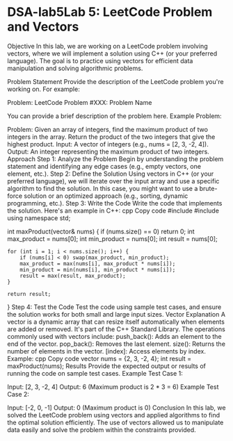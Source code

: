 # DSA-lab5Lab 5: LeetCode Problem and Vectors
Objective
In this lab, we are working on a LeetCode problem involving vectors, where we will implement a solution using C++ (or your preferred language). The goal is to practice using vectors for efficient data manipulation and solving algorithmic problems.

Problem Statement
Provide the description of the LeetCode problem you're working on. For example:

Problem: LeetCode Problem #XXX: Problem Name

You can provide a brief description of the problem here.
Example Problem:

Problem: Given an array of integers, find the maximum product of two integers in the array. Return the product of the two integers that give the highest product.
Input:
A vector of integers (e.g., nums = [2, 3, -2, 4]).
Output:
An integer representing the maximum product of two integers.
Approach
Step 1: Analyze the Problem
Begin by understanding the problem statement and identifying any edge cases (e.g., empty vectors, one element, etc.).
Step 2: Define the Solution
Using vectors in C++ (or your preferred language), we will iterate over the input array and use a specific algorithm to find the solution.
In this case, you might want to use a brute-force solution or an optimized approach (e.g., sorting, dynamic programming, etc.).
Step 3: Write the Code
Write the code that implements the solution. Here's an example in C++:
cpp
Copy code
#include <vector>
#include <algorithm>
using namespace std;

int maxProduct(vector<int>& nums) {
    if (nums.size() == 0) return 0;
    int max_product = nums[0];
    int min_product = nums[0];
    int result = nums[0];

    for (int i = 1; i < nums.size(); i++) {
        if (nums[i] < 0) swap(max_product, min_product);
        max_product = max(nums[i], max_product * nums[i]);
        min_product = min(nums[i], min_product * nums[i]);
        result = max(result, max_product);
    }
    
    return result;
}
Step 4: Test the Code
Test the code using sample test cases, and ensure the solution works for both small and large input sizes.
Vector Explanation
A vector is a dynamic array that can resize itself automatically when elements are added or removed. It's part of the C++ Standard Library.
The operations commonly used with vectors include:
push_back(): Adds an element to the end of the vector.
pop_back(): Removes the last element.
size(): Returns the number of elements in the vector.
[index]: Access elements by index.
Example:
cpp
Copy code
vector<int> nums = {2, 3, -2, 4};
int result = maxProduct(nums);
Results
Provide the expected output or results of running the code on sample test cases.
Example Test Case 1:

Input: [2, 3, -2, 4]
Output: 6 (Maximum product is 2 * 3 = 6)
Example Test Case 2:

Input: [-2, 0, -1]
Output: 0 (Maximum product is 0)
Conclusion
In this lab, we solved the LeetCode problem using vectors and applied algorithms to find the optimal solution efficiently. The use of vectors allowed us to manipulate data easily and solve the problem within the constraints provided.
